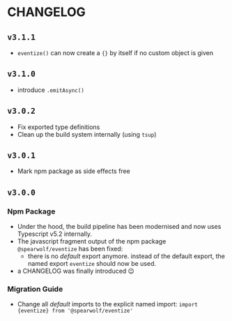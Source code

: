 # CHANGELOG

## `v3.1.1`

- `eventize()` can now create a `{}` by itself if no custom object is given

## `v3.1.0`

- introduce `.emitAsync()`

## `v3.0.2`

- Fix exported type definitions
- Clean up the build system internally (using `tsup`)

## `v3.0.1`

- Mark npm package as side effects free

## `v3.0.0`

### Npm Package

- Under the hood, the build pipeline has been modernised and now uses Typescript v5.2 internally.
- The javascript fragment output of the npm package `@spearwolf/eventize` has been fixed:
  - there is no _default_ export anymore. instead of the default export, the named export `eventize` should now be used.
- a CHANGELOG was finally introduced 😉

### Migration Guide

- Change all _default_ imports to the explicit named import: `import {eventize} from '@spearwolf/eventize'`

